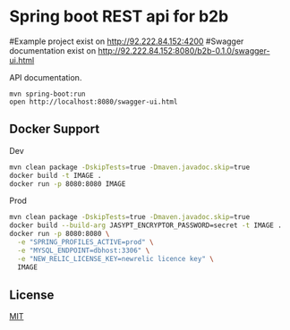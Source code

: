 # Spring boot REST api for b2b

#Example project exist on http://92.222.84.152:4200
#Swagger documentation exist on http://92.222.84.152:8080/b2b-0.1.0/swagger-ui.html


API documentation.

```
mvn spring-boot:run
open http://localhost:8080/swagger-ui.html
```


## Docker Support

Dev

```bash
mvn clean package -DskipTests=true -Dmaven.javadoc.skip=true
docker build -t IMAGE .
docker run -p 8080:8080 IMAGE
```

Prod

```bash
mvn clean package -DskipTests=true -Dmaven.javadoc.skip=true
docker build --build-arg JASYPT_ENCRYPTOR_PASSWORD=secret -t IMAGE .
docker run -p 8080:8080 \
  -e "SPRING_PROFILES_ACTIVE=prod" \
  -e "MYSQL_ENDPOINT=dbhost:3306" \
  -e "NEW_RELIC_LICENSE_KEY=newrelic licence key" \
  IMAGE
```




## License

[MIT](/LICENSE)


